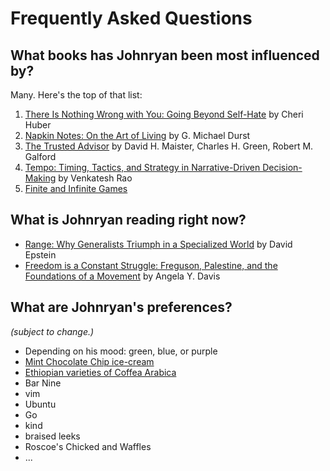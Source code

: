 # Frequently Asked Questions

## What books has Johnryan been most influenced by?

Many. Here's the top of that list:

1. [There Is Nothing Wrong with You: Going Beyond Self-Hate](https://www.goodreads.com/book/show/27580.There_Is_Nothing_Wrong_with_You) by Cheri Huber
2. [Napkin Notes: On the Art of Living](https://www.goodreads.com/book/show/384316.Napkin_Notes) by G. Michael Durst
3. [The Trusted Advisor](https://www.goodreads.com/book/show/873993.The_Trusted_Advisor) by David H. Maister, Charles H. Green, Robert M. Galford
4. [Tempo: Timing, Tactics, and Strategy in Narrative-Driven Decision-Making](https://www.ribbonfarm.com/tempo/) by Venkatesh Rao
5. [Finite and Infinite Games](https://www.goodreads.com/book/show/189989.Finite_and_Infinite_Games)

## What is Johnryan reading right now?

- [Range: Why Generalists Triumph in a Specialized World](https://www.goodreads.com/book/show/41795733-range) by David Epstein
- [Freedom is a Constant Struggle: Freguson, Palestine, and the Foundations of a Movement](https://www.goodreads.com/book/show/25330108-freedom-is-a-constant-struggle) by Angela Y. Davis

## What are Johnryan's preferences?

_(subject to change.)_

- Depending on his mood: green, blue, or purple
- [Mint Chocolate Chip ice-cream](https://www.becomebetty.com/trader-joes-mint-chip-ice-cream/)
- [Ethiopian varieties of Coffea Arabica]()
- Bar Nine
- vim
- Ubuntu
- Go
- kind
- braised leeks
- Roscoe's Chicked and Waffles
- ...
